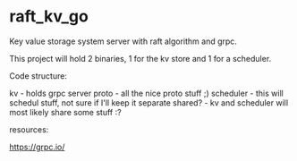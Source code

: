# raft_kv_go

Key value storage system server with raft algorithm and grpc.

This project will hold 2 binaries, 1 for the kv store and 1 for a scheduler.


Code structure:

kv - holds grpc server
proto - all the nice proto stuff ;)
scheduler - this will schedul stuff, not sure if I'll keep it separate
shared? - kv and scheduler will most likely share some stuff :?


resources:

https://grpc.io/
